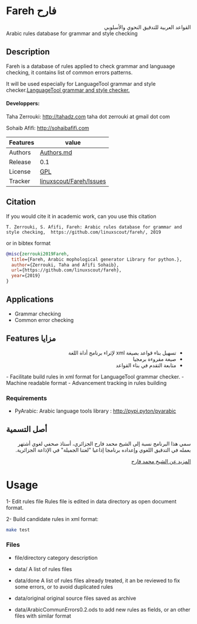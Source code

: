 # Fareh فارح

<div dir=rtl>
القواعد العربية للتدقيق النحوي والأسلوبي
</div>
Arabic rules database for grammar and style checking

## Description
Fareh is a database of rules applied to check grammar and languaage checking, it contains list of common errors patterns.

It will be used especially for LanguageTool grammar and style checker.[LanguageTool grammar and style checker.](http://languagetool.org) 

#### Developpers: 
 Taha Zerrouki: http://tahadz.com
    taha dot zerrouki at gmail dot com

Sohaib Afifi: http://sohaibafifi.com

Features |   value
------------|---------------------------------------------------------------------------
Authors   | [Authors.md](https://github.com/linuxscout/fareh/master/AUTHORS.md)
Release  | 0.1 
License  |[GPL](https://github.com/linuxscout/fareh/master/LICENSE)
Tracker  |[linuxscout/Fareh/Issues](https://github.com/linuxscout/fareh/issues)




## Citation
If you would cite it in academic work, can you use this citation
```
T. Zerrouki‏, S. Afifi, Fareh: Arabic rules database for grammar and style checking,  https://github.com/linuxscout/fareh/, 2019
```
or in bibtex format
```bibtex
@misc{zerrouki2019Fareh,
  title={Fareh, Arabic mophological generator Library for python.},
  author={Zerrouki, Taha and Afifi Sohaib},
  url={https://github.com/linuxscout/fareh},
  year={2019}
}
```
## Applications
* Grammar checking
* Common error checking

## Features  مزايا
<div dir=rtl>

- تسهيل بناء قواعد بصيغة xml لإثراء برنامج أداة اللغة
- صيغة مقروءة برمجيا
- متابعة التقدم في بناء القواعد

</div>
- Facilitate build rules in xml format for LanguageTool grammar checker.
- Machine readable format
- Advancement tracking in rules building

 


### Requirements
 - PyArabic: Arabic language tools library   : http://pypi.pyton/pyarabic




## أصل التسمية

<div dir=rtl>
سمي هذا البرنامج نسبة إلى الشيخ محمد فارح الجزائري، أستاذ صحفي لغوي أشتهر بعمله في التدقيق اللغوي وإعداده برنامجا إذاعيا "لغتنا الجميلة" في الإذاعة الجزائرية.

[المزيد عن الشيخ محمد فارح](doc/mohamed_fareh.md) 
</div>

Usage
=====
1- Edit  rules file
Rules file  is edited in data directory as open document format.

2- Build candidate rules in xml format:

```sh
make test
```


### Files

* file/directory    category    description 

* data/	A list of rules files

* data/done	A list of rules files already treated, it an be reviewed to fix some errors, or to avoid duplicated rules

* data/original    original source files saved as archive

* data/ArabicCommunErrors0.2.ods to add new rules as fields, or an other files with similar format

  



